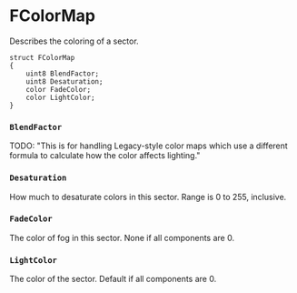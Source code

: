 # FColorMap

Describes the coloring of a sector.

```
struct FColorMap
{
	uint8 BlendFactor;
	uint8 Desaturation;
	color FadeColor;
	color LightColor;
}
```

### `BlendFactor`

TODO: "This is for handling Legacy-style color maps which use a different
formula to calculate how the color affects lighting."

### `Desaturation`

How much to desaturate colors in this sector. Range is 0 to 255, inclusive.

### `FadeColor`

The color of fog in this sector. None if all components are 0.

### `LightColor`

The color of the sector. Default if all components are 0.

<!-- EOF -->
